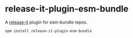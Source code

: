 # release-it-plugin-esm-bundle

A [release-it](https://github.com/release-it/release-it) plugin for esm-bundle repos.

```sh
npm install release-it-plugin-esm-bundle
```